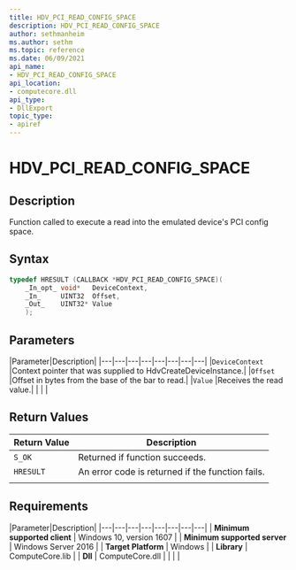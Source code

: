 ```yaml
---
title: HDV_PCI_READ_CONFIG_SPACE
description: HDV_PCI_READ_CONFIG_SPACE
author: sethmanheim
ms.author: sethm
ms.topic: reference
ms.date: 06/09/2021
api_name:
- HDV_PCI_READ_CONFIG_SPACE
api_location:
- computecore.dll
api_type:
- DllExport
topic_type: 
- apiref
---
```

# HDV_PCI_READ_CONFIG_SPACE

## Description

Function called to execute a read into the emulated device's PCI config space.

## Syntax

```C++
typedef HRESULT (CALLBACK *HDV_PCI_READ_CONFIG_SPACE)(
    _In_opt_ void*   DeviceContext,
    _In_     UINT32  Offset,
    _Out_    UINT32* Value
    );
```

## Parameters

|Parameter|Description|
|---|---|---|---|---|---|---|---|
|`DeviceContext` |Context pointer that was supplied to HdvCreateDeviceInstance.|
|`Offset` |Offset in bytes from the base of the bar to read.|
|`Value` |Receives the read value.|
|    |    |

## Return Values

|Return Value     |Description|
|---|---|
|`S_OK` | Returned if function succeeds.|
|`HRESULT` | An error code is returned if the function fails.
|     |     |

## Requirements

|Parameter|Description|
|---|---|---|---|---|---|---|---|
| **Minimum supported client** | Windows 10, version 1607 |
| **Minimum supported server** | Windows Server 2016 |
| **Target Platform** | Windows |
| **Library** | ComputeCore.lib |
| **Dll** | ComputeCore.dll |
|    |    |
